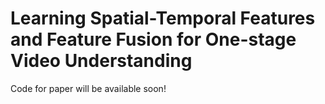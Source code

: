 # Learning Spatial-Temporal Features and Feature Fusion for One-stage Video Understanding
Code for paper will be available soon!

